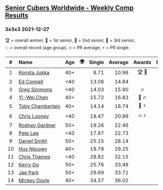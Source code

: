 <style>table {white-space: nowrap;}</style>
<link rel="stylesheet" type="text/css" href="/scw-comp/css/flags.css" />

## [Senior Cubers Worldwide - Weekly Comp Results](/scw-comp/results/)
### 3x3x3 2021-12-27

<span style="white-space: nowrap;">🏆 = overall winner</span>, <span style="white-space: nowrap;">🥇 = 1st senior</span>, <span style="white-space: nowrap;">🥈 = 2nd senior</span>, <span style="white-space: nowrap;">🥉 = 3rd senior</span>, <span style="white-space: nowrap;">💥 = overall record (age group)</span>, <span style="white-space: nowrap;">🔥 = PR average</span>, <span style="white-space: nowrap;">⚡ = PR single</span>.

| # | Name | Age | 🌍 | Single | Average | Awards | Solve 1 | Solve 2 | Solve 3 | Solve 4 | Solve 5 | Video |
| :--: | :-- | :--: | :--: | --: | --: | :--: | --: | --: | --: | --: | --: | :-- |
| 1 | [Konsta Jukka](../../persons/konsta_jukka/333.md) | 40+ | <i class="flag flag-FI" /> | 8.71 | 10.96 | 🏆 🥇 | 9.56 | 12.30 | 11.38 | 11.94 | 8.71 | [Desktop](https://www.facebook.com/events/343359980546742/permalink/350647106484696) / [Mobile](https://m.facebook.com/events/343359980546742?view=permalink&id=350647106484696) |
| 2 | [Ed Connell](../../persons/ed_connell/333.md) | <40 | <i class="flag flag-IE" /> | 13.06 | 14.84 |  | 14.68 | 16.48 | 16.33 | 13.50 | 13.06 | [Desktop](https://www.facebook.com/events/343359980546742/permalink/350449403171133) / [Mobile](https://m.facebook.com/events/343359980546742?view=permalink&id=350449403171133) |
| 3 | [Greg Simmons](../../persons/greg_simmons/333.md) | <40 | <i class="flag flag-GB" /> | 14.03 | 15.90 | 🔥 | 18.62 | 16.99 | 15.71 | 14.99 | 14.03 | [Desktop](https://www.facebook.com/events/343359980546742/permalink/348607713355302) / [Mobile](https://m.facebook.com/events/343359980546742?view=permalink&id=348607713355302) |
| 4 | [Yi-Wei Chen](../../persons/yi_wei_chen/333.md) | 40+ | <i class="flag flag-TW" /> | 15.72 | 16.83 | 🥈 🔥 | 16.93 | 19.52 | 16.88 | 16.69 | 15.72 | [Desktop](https://www.facebook.com/events/343359980546742/permalink/348433820039358) / [Mobile](https://m.facebook.com/events/343359980546742?view=permalink&id=348433820039358) |
| 5 | [Toby Chamberlain](../../persons/toby_chamberlain/333.md) | 40+ | <i class="flag flag-AU" /> | 14.14 | 18.74 | 🥉 ⚡ | 19.82 | 18.13 | 14.14 | 18.26 | 20.42 | [Desktop](https://www.facebook.com/520891933/videos/1250846438756075) / [Mobile](https://m.facebook.com/520891933/videos/1250846438756075) |
| 6 | [Chris Looney](../../persons/chris_looney/333.md) | <40 | <i class="flag flag-US" /> | 18.47 | 20.99 | 🔥 ⚡ | 20.71 | 23.55 | 19.46 | 18.47 | 22.79 | [Desktop](https://www.facebook.com/chris.looney/videos/633134034472753) / [Mobile](https://m.facebook.com/chris.looney/videos/633134034472753) |
| 7 | [Rodney Gardner](../../persons/rodney_gardner/333.md) | 50+ | <i class="flag flag-US" /> | 19.26 | 22.46 |  | 28.55 | 21.15 | 22.54 | 23.68 | 19.26 | [Desktop](https://www.facebook.com/events/343359980546742/permalink/347528313463242) / [Mobile](https://m.facebook.com/events/343359980546742?view=permalink&id=347528313463242) |
| 8 | [Pete Lee](../../persons/pete_lee/333.md) | <40 | <i class="flag flag-GB" /> | 17.97 | 22.73 |  | 25.69 | 25.02 | 20.81 | 22.35 | 17.97 | [Desktop](https://www.facebook.com/events/343359980546742/permalink/350488709833869) / [Mobile](https://m.facebook.com/events/343359980546742?view=permalink&id=350488709833869) |
| 9 | [Daniel Smith](../../persons/daniel_smith/333.md) | 50+ | <i class="flag flag-US" /> | 25.15 | 28.14 |  | 25.15 | 31.99 | 27.19 | 38.05 | 25.24 | [Desktop](https://www.facebook.com/events/343359980546742/permalink/350516676497739) / [Mobile](https://m.facebook.com/events/343359980546742?view=permalink&id=350516676497739) |
| 10 | [Huy Nguyen](../../persons/huy_nguyen/333.md) | 40+ | <i class="flag flag-CA" /> | 19.79 | 29.25 |  | 19.79 | 27.45 | DNF | 21.82 | 38.48 | [Desktop](https://www.facebook.com/events/343359980546742/permalink/350631213152952) / [Mobile](https://m.facebook.com/events/343359980546742?view=permalink&id=350631213152952) |
| 11 | [Chris Thames](../../persons/chris_thames/333.md) | <40 | <i class="flag flag-US" /> | 28.82 | 32.15 |  | 36.40 | 33.20 | 31.79 | 31.45 | 28.82 | [Desktop](https://www.facebook.com/events/343359980546742/permalink/345793593636714) / [Mobile](https://m.facebook.com/events/343359980546742?view=permalink&id=345793593636714) |
| 12 | [Kerry Go](../../persons/kerry_go/333.md) | 50+ | <i class="flag flag-US" /> | 25.76 | 33.48 |  | 40.37 | 33.32 | 25.76 | 27.31 | 39.80 | [Desktop](https://www.facebook.com/events/343359980546742/permalink/345449940337746) / [Mobile](https://m.facebook.com/events/343359980546742?view=permalink&id=345449940337746) |
| 13 | [Jae Park](../../persons/jae_park/333.md) | 50+ | <i class="flag flag-US" /> | 29.69 | 33.71 |  | 30.81 | 40.69 | 37.63 | 29.69 | 32.69 | [Desktop](https://www.facebook.com/events/343359980546742/permalink/346851736864233) / [Mobile](https://m.facebook.com/events/343359980546742?view=permalink&id=346851736864233) |
| 14 | [Mickey Doyle](../../persons/mickey_doyle/333.md) | 40+ | <i class="flag flag-US" /> | 34.37 | 36.02 |  | 34.80 | 37.67 | 44.42 | 34.37 | 35.59 | [Desktop](https://www.facebook.com/events/343359980546742/permalink/350555736493833) / [Mobile](https://m.facebook.com/events/343359980546742?view=permalink&id=350555736493833) |

<!-- Global site tag (gtag.js) - Google Analytics -->
<script async src="https://www.googletagmanager.com/gtag/js?id=UA-86348435-3"></script>
<script>window.dataLayer = window.dataLayer || []; function gtag() {dataLayer.push(arguments);} gtag('js', new Date()); gtag('config', 'UA-86348435-3');</script>
